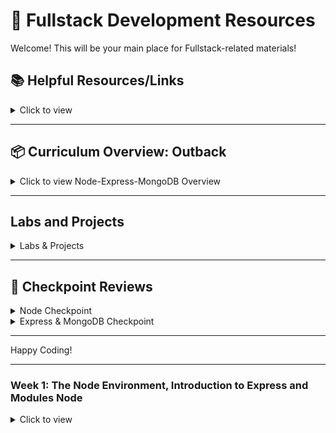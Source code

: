 # 🚀 **Fullstack Development Resources**

Welcome! This will be your main place for Fullstack-related materials!

## 📚 **Helpful Resources/Links**

<details><summary>Click to view</summary>

- [📖 Node.js Official Documentation](https://nodejs.org/en/docs/)
- [📖 Express Official Documentation](https://expressjs.com/)
- [📖 MongoDB Official Documentation](https://docs.mongodb.com/)
- [📖 Mongoose Documentation](https://mongoosejs.com/)
- [📖 Axios Documentation](https://axios-http.com/docs/intro)
- [📖 EJS Documentation](https://ejs.co/)
- [📺 Node.js Crash Course](https://www.youtube.com/watch?v=fBNz5xF-Kx4)
- [📺 Express.js Crash Course](https://www.youtube.com/watch?v=L72fhGm1tfE)
- [📺 MongoDB Crash Course](https://www.youtube.com/watch?v=-56x56UppqQ)
- [📺 Intro to Authentication (Sessions & Hashing)](https://www.youtube.com/watch?v=Ud5xKCYQTjM)
- [📖 JavaScript Promises & Async/Await](https://developer.mozilla.org/en-US/docs/Learn/JavaScript/Asynchronous/Promises)

</details>

---

## 📦 **Curriculum Overview: Outback**

<details><summary>Click to view Node-Express-MongoDB Overview</summary>

### **00 - The Node Environment**

- Node Installation
- Running Node

### **01 - Introduction to Node**

- Intro to Modules
  - What is a Module
- http Module
  - Starting a basic server
  - Routing and responding (text, JSON, HTML)
- Lab: Basic Server

### **02 - Node, Express & EJS**

- Express
  - Routing
  - Axios (HTTP requests)
- EJS
  - Partials
  - Data injection
  - Conditional rendering
  - Loops
- Building a Basic API

### **03 - MongoDB**

- Introduction to MongoDB
- CRUD operations
- Using Mongoose

### **04 - Authentication**

- Sessions and Cookies
- Password Hashing (bcrypt)
- User Authentication (Login/Signup)

</details>

---

## **Labs and Projects**

<details><summary>Labs & Projects</summary>

- **Basic Node Server Lab** ([🔗 Code Example](#))
- [Express Basic API Lab](#)
- [MongoDB CRUD Application Lab](#)
- [Authentication Project (Login/Signup, CRUD with Encrypted Passwords)](#)

</details>

---

## **🎥 Checkpoint Reviews**

<details><summary>Node Checkpoint</summary>

- [💬 Q&A Session](#)

</details>

<details><summary>Express & MongoDB Checkpoint</summary>

- [💬 Q&A Session](#)

</details>

---

Happy Coding!

---

### **Week 1: The Node Environment, Introduction to Express and Modules Node**

<details><summary>Click to view</summary>

#### Day 1: The Node Environment

- Pre-Work:

  - [📖 What Exactly is Node.js][nodejs-intro]
  - [📖 A Pair is Better Than One][pair-better]
  - [📖 Git Handbook][git-handbook]

[nodejs-intro]: https://medium.freecodecamp.org/what-exactly-is-node-js-ae36e97449f5
[git-handbook]: https://guides.github.com/introduction/git-handbook/
[pair-better]: https://hackernoon.com/a-pair-is-better-than-one-e9d4514add9f

| Topic                   | Lecture | Slides | Demo | Solution | Review |
| ----------------------- | ------- | ------ | ---- | -------- | ------ | --- |
| Node Env                |         | -      | -    | -        | -      | -   |
| Node Installation       | [📺][]  |        | -    | -        | -      |
| Running Node            | [📺][]  |        | -    | -        | -      |
| Introduction to Modules | [📺][]  |        | -    | -        | -      |

#### Day 2: Modules / FS Lib Tic Tac Toe Review

- Pre-Work:

  - [📖 Node.js Modules ][nodejs-modules]
  - [📖 Fs Library][fs-lib]
  - [📖 Tic Tac Toe Proj][tic-tac-toe]

[nodejs-modules]: https://nodejs.org/api/modules.html
[fs-lib]: https://www.w3schools.com/nodejs/nodejs_filesystem.asp
[tic-tac-toe]: https://github.com/Stevenhulse14/Tickytackytoey

| Topic             | Lecture | Slides | Demo | Solution | Review |
| ----------------- | ------- | ------ | ---- | -------- | ------ | --- |
| Tic-Tac-Toe       |         | -      | -    | -        | -      | -   |
| Built in Modules  | [📺][]  |        | -    | -        | -      |
| Fs / OS Library   | [📺][]  |        | -    | -        | -      |
| HTTP Introduction | [📺][]  |        | -    | -        | -      |

</details>
